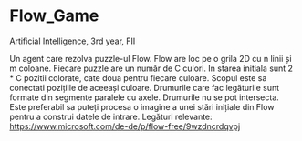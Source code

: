 # Flow_Game
Artificial Intelligence, 3rd year, FII

Un agent care rezolva puzzle-ul Flow.
Flow are loc pe o grila 2D cu n linii și m coloane.
Fiecare puzzle are un număr de C culori.
In starea initiala sunt 2 * C pozitii colorate, cate doua pentru fiecare culoare.
Scopul este sa conectati pozițiile de aceeași culoare.
Drumurile care fac legăturile sunt formate din segmente paralele cu axele.
Drumurile nu se pot intersecta.
Este preferabil sa puteți procesa o imagine a unei stări inițiale din Flow pentru a construi datele de intrare.
Legături relevante:
https://www.microsoft.com/de-de/p/flow-free/9wzdncrdqvpj
